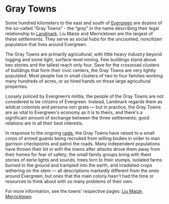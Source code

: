 # Gray Towns

Some hundred kilometers to the east and south of [Evergreen](evergreen.md) are dozens of the so-called “Gray Towns” - the “gray” in the name describing their legal relationship to [Landmark](../../factions/landmark-colonial). Liu Maize and Merricktown are the largest of these settlements. They serve as social hubs for the uncounted, noncitizen population that lives around Evergreen.

The Gray Towns are primarily agricultural, with little heavy industry beyond logging and some light, surface-level mining. Few buildings stand above two stories and the tallest reach only four. Save for the crossroad clusters of buildings that form their civic centers, the Gray Towns are very lightly populated. Most people live in small clusters of two to four families working many hundreds of acres, or as hired hands on those large agricultural properties.

Loosely policed by Evergreen’s militia, the people of the Gray Towns are not considered to be citizens of Evergreen. Instead, Landmark regards them as wildcat colonists and persona non grata — but in practice, the Gray Towns are as vital to Evergreen's economy as it is to theirs, and there's a significant amount of exchange between the three settlements; good relations are in all their best interests.

In response to the ongoing [raids](../factions/huc.md), the Gray Towns have raised to a small corps of armed guards being recruited from willing bodies in order to man garrison checkpoints and patrol the roads. Many independent populations have thrown their lot in with the towns after attacks drove them away from their homes for fear of safety; the small family groups bring with them stories of eerie lights and sounds, trees torn to their stumps, isolated farms burned to the ground and trampled into the earth, and irradiated crops withering on the stem — all descriptions markedly different from the ones around Evergreen, but ones that the main colony hasn't had the time or resources to think about with so many problems of their own.

For more information, see the towns' respective pages: [Liu Maize,](gray-towns/liu-maize.md) [Merricktown](gray-towns/merricktown.md)